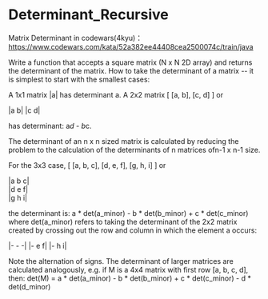 # Determinant_Recursive

Matrix Determinant in codewars(4kyu)：https://www.codewars.com/kata/52a382ee44408cea2500074c/train/java

Write a function that accepts a square matrix (N x N 2D array) and returns the determinant of the matrix.
How to take the determinant of a matrix -- it is simplest to start with the smallest cases:

A 1x1 matrix |a| has determinant a.
A 2x2 matrix [ [a, b], [c, d] ] or

|a  b|
|c  d|

has determinant: a*d - b*c.

The determinant of an n x n sized matrix is calculated by reducing the problem to the calculation of the determinants of n matrices ofn-1 x n-1 size.

For the 3x3 case, [ [a, b, c], [d, e, f], [g, h, i] ] or

|a b c|  
|d e f|  
|g h i|  

the determinant is: a * det(a_minor) - b * det(b_minor) + c * det(c_minor) where det(a_minor) refers to taking the determinant of the 2x2 matrix created by crossing out the row and column in which the element a occurs:

|- - -|
|- e f|
|- h i|  

Note the alternation of signs.
The determinant of larger matrices are calculated analogously, e.g. if M is a 4x4 matrix with first row [a, b, c, d], then:
det(M) = a * det(a_minor) - b * det(b_minor) + c * det(c_minor) - d * det(d_minor)
